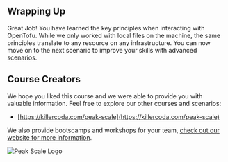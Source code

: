 ## Wrapping Up

Great Job! You have learned the key principles when interacting with OpenTofu. While we only worked with local files on the machine, the same principles translate to any resource on any infrastructure.
You can now move on to the next scenario to improve your skills with advanced scenarios.

## Course Creators

We hope you liked this course and we were able to provide you with valuable information. Feel free to explore our other courses and scenarios:

- [https://killercoda.com/peak-scale](https://killercoda.com/peak-scale)

We also provide bootscamps and workshops for your team, [check out our website for more information](https://peakscale.ch/en/services/).

![Peak Scale Logo](../../../assets/logo-vertical.png)


